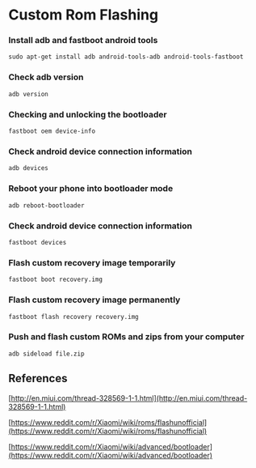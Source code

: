 # Custom Rom Flashing

### Install adb and fastboot android tools
`sudo apt-get install adb android-tools-adb android-tools-fastboot`

### Check adb version
`adb version`

### Checking and unlocking the bootloader
`fastboot oem device-info`

### Check android device connection information
`adb devices`

### Reboot your phone into bootloader mode
`adb reboot-bootloader`

### Check android device connection information
`fastboot devices`

### Flash custom recovery image temporarily
`fastboot boot recovery.img`

### Flash custom recovery image permanently
`fastboot flash recovery recovery.img`

### Push and flash custom ROMs and zips from your computer
`adb sideload file.zip`

## References

[http://en.miui.com/thread-328569-1-1.html](http://en.miui.com/thread-328569-1-1.html)

[https://www.reddit.com/r/Xiaomi/wiki/roms/flashunofficial](https://www.reddit.com/r/Xiaomi/wiki/roms/flashunofficial)

[https://www.reddit.com/r/Xiaomi/wiki/advanced/bootloader](https://www.reddit.com/r/Xiaomi/wiki/advanced/bootloader)
